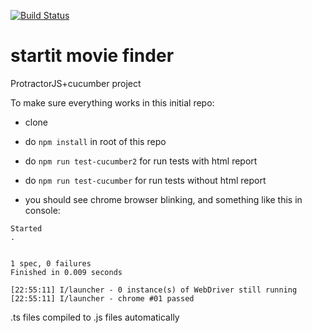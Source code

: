 [![Build Status](https://travis-ci.org/StartITProtractorJS/5-startit-movie-finder.svg?branch=master)](https://travis-ci.org/StartITProtractorJS/5-startit-movie-finder)
# startit movie finder

ProtractorJS+cucumber project

To make sure everything works in this initial repo:
- clone
- do `npm install` in root of this repo
- do `npm run test-cucumber2` for run tests with html report
- do `npm run test-cucumber` for run tests without html report


- you should see chrome browser blinking, and something like this in console:
```
Started
.


1 spec, 0 failures
Finished in 0.009 seconds

[22:55:11] I/launcher - 0 instance(s) of WebDriver still running
[22:55:11] I/launcher - chrome #01 passed
```


.ts files compiled to .js files automatically
